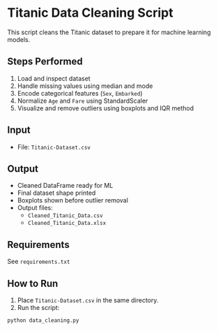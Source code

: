 # Titanic Data Cleaning Script

This script cleans the Titanic dataset to prepare it for machine learning models.

## Steps Performed
1. Load and inspect dataset
2. Handle missing values using median and mode
3. Encode categorical features (`Sex`, `Embarked`)
4. Normalize `Age` and `Fare` using StandardScaler
5. Visualize and remove outliers using boxplots and IQR method

## Input
- File: `Titanic-Dataset.csv`

## Output
- Cleaned DataFrame ready for ML
- Final dataset shape printed
- Boxplots shown before outlier removal
- Output files:
  - `Cleaned_Titanic_Data.csv`
  - `Cleaned_Titanic_Data.xlsx`

## Requirements
See `requirements.txt`

## How to Run
1. Place `Titanic-Dataset.csv` in the same directory.
2. Run the script:
```bash
python data_cleaning.py
